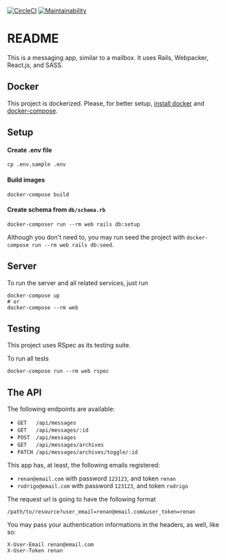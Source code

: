 [![CircleCI](https://circleci.com/gh/caioeps/message_box.svg?style=svg)](https://circleci.com/gh/caioeps/message_box)
[![Maintainability](https://api.codeclimate.com/v1/badges/bfd80fafbb69faa99db6/maintainability)](https://codeclimate.com/github/caioeps/message_box/maintainability)

# README

This is a messaging app, similar to a mailbox.
It uses Rails, Webpacker, React.js, and SASS.

## Docker

This project is dockerized. Please, for better setup, [install docker](https://docs.docker.com/install/linux/docker-ce/ubuntu/#prerequisites) and
[docker-compose](https://docs.docker.com/compose/install/#install-compose).


## Setup

#### Create .env file
```
cp .env.sample .env
```

#### Build images
```
docker-compose build
```

#### Create schema from `db/schema.rb`
```
docker-composer run --rm web rails db:setup
```

Although you don't need to, you may run seed the project with
`docker-compose run --rm web rails db:seed`.

## Server
To run the server and all related services, just run

```
docker-compose up
# or
docker-compose --rm web
```

## Testing

This project uses RSpec as its testing suite.

To run all tests

```
docker-compose run --rm web rspec
```

## The API

The following endpoints are available:

* `GET   /api/messages`
* `GET   /api/messages/:id`
* `POST  /api/messages`
* `GET   /api/messages/archives`
* `PATCH /api/messages/archives/toggle/:id`

This app has, at least, the following emails registered:

* `renan@email.com` with password `123123`, and token `renan`
* `rodrigo@email.com` with password `123123`, and token `rodrigo`

The request url is going to have the following format

`/path/to/resource?user_email=renan@email.com&user_token=renan`

You may pass your authentication informations in the headers, as well, like so:

```
X-User-Email renan@email.com
X-User-Token renan
```

